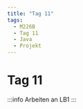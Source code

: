 ```yaml
---
title: "Tag 11"
tags:
  - M226B
  - Tag 11
  - Java
  - Projekt
---
```


# Tag 11

:::info
Arbeiten an LB1
:::

